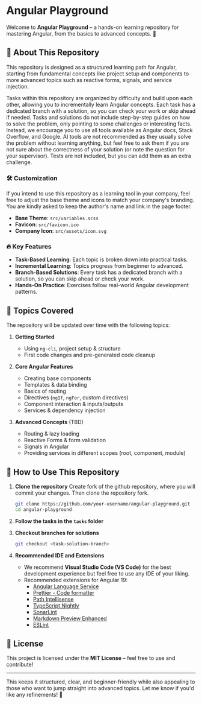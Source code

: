 # Angular Playground

Welcome to **Angular Playground** – a hands-on learning repository for mastering Angular, from the basics to advanced concepts. 🚀

## 📌 About This Repository

This repository is designed as a structured learning path for Angular, starting from fundamental concepts like project setup and components to more advanced topics such as reactive forms, signals, and service injection.

Tasks within this repository are organized by difficulty and build upon each other, allowing you to
incrementally learn Angular concepts. Each task has a dedicated branch with a solution, so you can check your
work or skip ahead if needed. Tasks and solutions do not include step-by-step guides on how to solve the problem,
only pointing to some challenges or interesting facts. Instead, we encourage you to use all tools available as
Angular docs, Stack Overflow, and Google. AI tools are not recommended as they usually solve the problem without
learning anything, but feel free to ask them if you are not sure about the correctness of your solution (or note
the question for your supervisor). Tests are not included,
but you can add them as an extra challenge.

### 🛠️ Customization

If you intend to use this repository as a learning tool in your company, feel free to adjust the base theme and icons to match your company's branding. You are kindly asked to keep the author's name and link in the page footer.

- **Base Theme**: `src/variables.scss`
- **Favicon**: `src/favicon.ico`
- **Company Icon**: `src/assets/icon.svg`

### 🔥 Key Features

- **Task-Based Learning**: Each topic is broken down into practical tasks.
- **Incremental Learning**: Topics progress from beginner to advanced.
- **Branch-Based Solutions**: Every task has a dedicated branch with a solution, so you can skip ahead or check your work.
- **Hands-On Practice**: Exercises follow real-world Angular development patterns.

## 📖 Topics Covered

The repository will be updated over time with the following topics:

1. **Getting Started**
   - Using `ng-cli`, project setup & structure
   - First code changes and pre-generated code cleanup

2. **Core Angular Features**
   - Creating base components
   - Templates & data binding
   - Basics of routing
   - Directives (`ngIf`, `ngFor`, custom directives)
   - Component interaction & inputs/outputs
   - Services & dependency injection

3. **Advanced Concepts** (TBD)
   - Routing & lazy loading
   - Reactive Forms & form validation
   - Signals in Angular
   - Providing services in different scopes (root, component, module)

## 🚀 How to Use This Repository
1. **Clone the repository**
   Create fork of the github repository, where you will commit your changes. Then clone the repository fork.
   
   ```sh
   git clone https://github.com/your-username/angular-playground.git
   cd angular-playground
   ```
2. **Follow the tasks in the `tasks` folder**
3. **Checkout branches for solutions**
   ```sh
   git checkout <task-solution-branch>
   ```
4. **Recommended IDE and Extensions**
   - We recommend **Visual Studio Code (VS Code)** for the best development experience but feel free to use any IDE of your liking.
   - Recommended extensions for Angular 19:
     - [Angular Language Service](https://marketplace.visualstudio.com/items?itemName=Angular.ng-template)
     - [Prettier - Code formatter](https://marketplace.visualstudio.com/items?itemName=esbenp.prettier-vscode)
     - [Path Intellisense](https://marketplace.visualstudio.com/items?itemName=christian-kohler.path-intellisense)
     - [TypeScript Nightly](https://marketplace.visualstudio.com/items?itemName=ms-vscode.vscode-typescript-next)
     - [SonarLint](https://marketplace.visualstudio.com/items?itemName=SonarSource.sonarlint-vscode)
     - [Markdown Preview Enhanced](https://marketplace.visualstudio.com/items?itemName=shd101wyy.markdown-preview-enhanced)
     - [ESLint](https://marketplace.visualstudio.com/items?itemName=dbaeumer.vscode-eslint)

## 📜 License

This project is licensed under the **MIT License** – feel free to use and contribute!

---

This keeps it structured, clear, and beginner-friendly while also appealing to those who want to jump straight into advanced topics. Let me know if you'd like any refinements! 🚀
